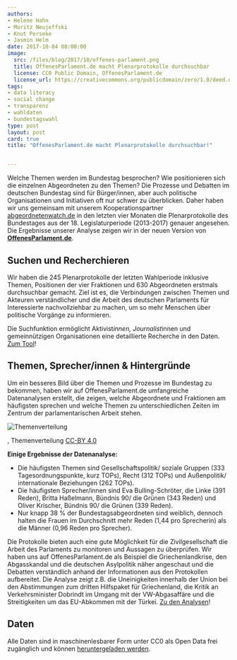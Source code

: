 ```yaml
---
authors: 
- Helene Hahn
- Moritz Neujeffski
- Knut Perseke
- Jasmin Helm
date: 2017-10-04 08:00:00
image:
  src: /files/blog/2017/10/offenes-parlament.png
  title: OffenesParlament.de macht Plenarprotokolle durchsuchbar
  license: CC0 Public Domain, OffenesParlament.de
  license_url: https://creativecommons.org/publicdomain/zero/1.0/deed.de
tags:
- data literacy
- social change
- transparenz
- wahldaten
- bundestagswahl
type: post
layout: post
card: true
title: "OffenesParlament.de macht Plenarprotokolle durchsuchbar!" 


---
```



Welche Themen werden im Bundestag besprochen? Wie positionieren sich die einzelnen Abgeordneten zu den Themen? Die Prozesse und Debatten im deutschen Bundestag sind für Bürger/innen, aber auch politische Organisationen und Initiativen oft nur schwer zu überblicken. Daher haben wir uns gemeinsam mit unserem Kooperationspartner [abgeordnetenwatch.de](https://abgeordnetenwatch.de) in den letzten vier Monaten die Plenarprotokolle des Bundestages aus der 18. Legislaturperiode (2013-2017) genauer angesehen. Die Ergebnisse unserer Analyse zeigen wir in der neuen Version von **[OffenesParlament.de](https://offenesparlament.de)**. 

## Suchen und Recherchieren

Wir haben die 245 Plenarprotokolle der letzten Wahlperiode inklusive Themen, Positionen der vier Fraktionen und 630 Abgeordneten erstmals durchsuchbar gemacht. Ziel ist es, die Verbindungen zwischen Themen und Akteuren verständlicher und die Arbeit des deutschen Parlaments für Interessierte nachvollziehbar zu machen, um so mehr Menschen über politische Vorgänge zu informieren.

Die Suchfunktion ermöglicht Aktivist*innen, Journalist*innen und gemeinnützigen Organisationen eine detaillierte Recherche in den Daten. [Zum Tool](https://offenesparlament.de/protokolle/)!

## Themen, Sprecher/innen & Hintergründe

Um ein besseres Bild über die Themen und Prozesse im Bundestag zu bekommen, haben wir auf OffenesParlament.de umfangreiche Datenanalysen erstellt, die zeigen, welche Abgeordnete und Fraktionen am häufigsten sprechen und welche Themen zu unterschiedlichen Zeiten im Zentrum der parlamentarischen Arbeit stehen.  

![Themenverteilung](/files/blog/2017/10/themen-offenes-parlament.png)

<p class="post-image-license">, Themenverteilung <a href="https://creativecommons.org/licenses/by/4.0/deed.de">CC-BY 4.0</a></p>

**Einige Ergebnisse der Datenanalyse:**

* Die häufigsten Themen sind Gesellschaftspolitik/ soziale Gruppen (333 Tagesordnungspunkte, kurz TOPs), Recht (312 TOPs) und Außenpolitik/ internationale Beziehungen (262 TOPs).
* Die häufigsten Sprecher/innen sind Eva Bulling-Schröter, die Linke (391 Reden), Britta Haßelmann, Bündnis 90/ die Grünen (343 Reden) und Oliver Krischer, Bündnis 90/ die Grünen (339 Reden).	
* Nur knapp 38 % der Bundestagsabgeordneten sind weiblich, dennoch halten die Frauen im Durchschnitt mehr Reden (1,44 pro Sprecherin) als die Männer (0,96 Reden pro Sprecher).

Die Protokolle bieten auch eine gute Möglichkeit für die Zivilgesellschaft die Arbeit des Parlaments zu monitoren und Aussagen zu überprüfen. Wir haben uns auf OffenesParlament.de als Beispiel die Griechenlandkrise, den Abgasskandal und die deutschen Asylpolitik näher angeschaut und die Debatten verständlich anhand der Informationen aus den Protokollen aufbereitet. Die Analyse zeigt z.B. die Uneinigkeiten innerhalb der Union bei den Abstimmungen zum dritten Hilfspaket für Griechenland, die Kritik an Verkehrsminister Dobrindt im Umgang mit der VW-Abgasaffäre und die Streitigkeiten um das EU-Abkommen mit der Türkei. [Zu den Analysen](https://offenesparlament.de/analyse/)!

## Daten

Alle Daten sind in maschinenlesbarer Form unter CC0 als Open Data frei zugänglich und können [heruntergeladen werden](https://offenesparlament.de/daten/). 

